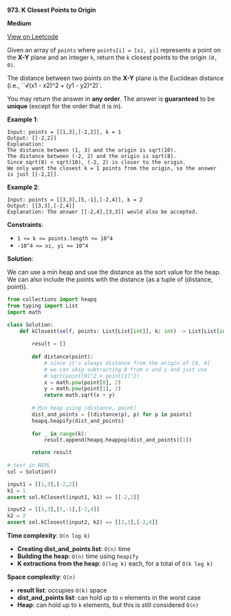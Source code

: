 **973. K Closest Points to Origin**

**Medium**

[View on Leetcode](https://leetcode.com/problems/k-closest-points-to-origin/)

Given an array of `points` where `points[i] = [xi, yi]` represents a point on the **X-Y** plane and an integer `k`, return the `k` closest points to the origin `(0, 0)`.

The distance between two points on the **X-Y** plane is the Euclidean distance (i.e., ``√(x1 - x2)^2 + (y1 - y2)^2)`.

You may return the answer in **any order**. The answer is **guaranteed** to be **unique** (except for the order that it is in).

**Example 1**:

>
    Input: points = [[1,3],[-2,2]], k = 1
    Output: [[-2,2]]
    Explanation:
    The distance between (1, 3) and the origin is sqrt(10).
    The distance between (-2, 2) and the origin is sqrt(8).
    Since sqrt(8) < sqrt(10), (-2, 2) is closer to the origin.
    We only want the closest k = 1 points from the origin, so the answer is just [[-2,2]].

**Example 2**:

>
    Input: points = [[3,3],[5,-1],[-2,4]], k = 2
    Output: [[3,3],[-2,4]]
    Explanation: The answer [[-2,4],[3,3]] would also be accepted.

**Constraints**:

- `1 <= k <= points.length <= 10^4`
- `-10^4 <= xi, yi <= 10^4`

**Solution**:

We can use a min heap and use the distance as the sort value for the heap. We can also include the points with the distance (as a tuple of (distance, point)).

```python
from collections import heapq
from typing import List
import math

class Solution:
    def kClosest(self, points: List[List[int]], k: int) -> List[List[int]]:
        
        result = []
        
        def distance(point):
            # since it's always distance from the origin of [0, 0]
            # we can skip subtracting 0 from x and y and just use
            # sqrt(point[0]^2 + point[1]^2)
            x = math.pow(point[0], 2)
            y = math.pow(point[1], 2)
            return math.sqrt(x + y)
        
        # Min heap using (distance, point)
        dist_and_points = [(distance(p), p) for p in points]
        heapq.heapify(dist_and_points)
        
        for _ in range(k):
            result.append(heapq.heappop(dist_and_points)[1])

        return result
    
# test in REPL
sol = Solution()

input1 = [[1,3],[-2,2]]
k1 = 1
assert sol.kClosest(input1, k1) == [[-2,2]]

input2 = [[3,3],[5,-1],[-2,4]]
k2 = 2
assert sol.kClosest(input2, k2) == [[3,3],[-2,4]]
```

 **Time complexity**: `O(n log k)`

- **Creating dist_and_points list**: `O(n)` time
- **Building the heap**: `O(n)` time using `heapify`
- **K extractions from the heap**: `O(log k)` each, for a total of `O(k log k)`

**Space complexity**: `O(n)`

- **result list**: occupies `O(k)` space
- **dist_and_points list**: can hold up to `n` elements in the worst case
- **Heap**: can hold up to `k` elements, but this is still considered `O(n)`
